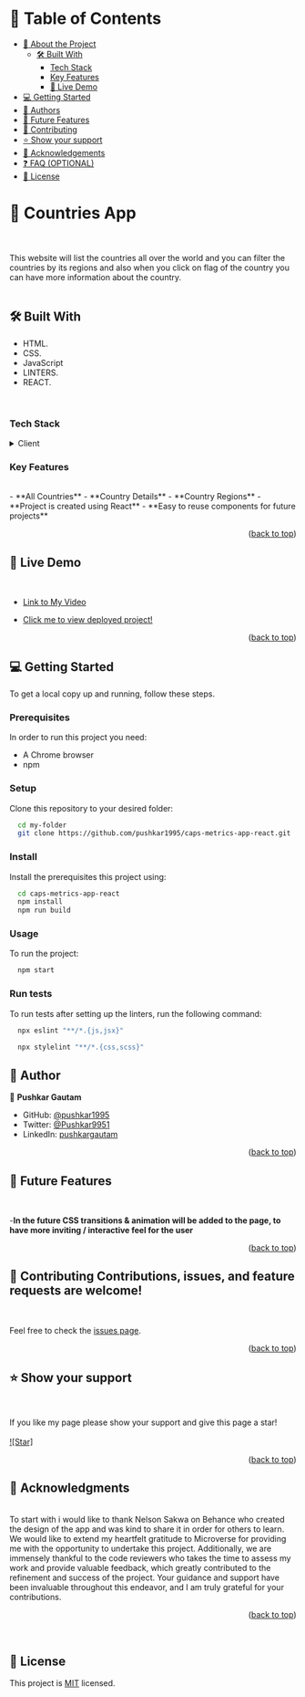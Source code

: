 <a name="readme-top"></a>
# 📗 Table of Contents

- [📖 About the Project](#about-project)
  - [🛠 Built With](#built-with)
    - [Tech Stack](#tech-stack)
    - [Key Features](#key-features)
    - [🚀 Live Demo](#live-demo)
- [💻 Getting Started](#getting-started)
- [👥 Authors](#authors)
- [🔭 Future Features](#future-features)
- [🤝 Contributing](#contributing)
- [⭐️ Show your support](#support)
- [🙏 Acknowledgements](#acknowledgements)
- [❓ FAQ (OPTIONAL)](#faq)
- [📝 License](#license)

# 📖 Countries App <a name="about-project"></a>

<br>

<br>
This website will list the countries all over the world and you can filter the countries by its regions and also when you click on flag of the country you can have more information about the country. 
<br>
<br>

## 🛠 Built With <a name="built-with"></a>

- HTML.
- CSS.
- JavaScript
- LINTERS.
- REACT.

<br>

### Tech Stack <a name="tech-stack"></a>

<details>
  <summary>Client</summary>
  <ul>
    <li><a href="https://developer.mozilla.org/en-US/docs/Web/HTML">HTML</a></li>
    <li><a href="https://developer.mozilla.org/en-US/docs/Web/CSS">CSS</a></li>
    <li><a href="https://www.javascript.com/">JavaScript</a></li>
  </ul>
</details>

### Key Features <a name="key-features"></a>

<br>
- **All Countries**
- **Country Details**
- **Country Regions**
- **Project is created using React**
- **Easy to reuse components for future projects**

<p align="right">(<a href="#readme-top">back to top</a>)</p>

## 🚀 Live Demo <a name="live-demo"></a>

<br>

- [Link to My Video](https://www.loom.com/share/e26a40ddc69b4eeb9a3a1551cb3d1566)

- [Click me to view deployed project!](https://countries-webapp-react-capstone-project.onrender.com)

<p align="right">(<a href="#readme-top">back to top</a>)</p>

## 💻 Getting Started <a name="getting-started"></a>

To get a local copy up and running, follow these steps.

### Prerequisites

In order to run this project you need:

- A Chrome browser
- npm

### Setup

Clone this repository to your desired folder:

```sh
  cd my-folder
  git clone https://github.com/pushkar1995/caps-metrics-app-react.git
```

### Install

Install the prerequisites this project using:

```sh
  cd caps-metrics-app-react
  npm install
  npm run build
```

### Usage

To run the project:

```sh
  npm start
```

### Run tests

To run tests after setting up the linters, run the following command:

```sh
  npx eslint "**/*.{js,jsx}"
```

```sh
  npx stylelint "**/*.{css,scss}"
```
## 👥 Author <a name="authors"></a>

👤 **Pushkar Gautam**

- GitHub: [@pushkar1995](https://github.com/pushkar1995)
- Twitter: [@Pushkar9951](https://twitter.com/Pushkar9951)
- LinkedIn: [pushkargautam](https://www.linkedin.com/in/pushkar-gautam-94a385271/)

<p align="right">(<a href="#readme-top">back to top</a>)</p>

## 🔭 Future Features <a name="future-features"></a>

<br>

-**In the future CSS transitions & animation will be added to the page, to have more inviting / interactive feel for the user**

<p align="right">(<a href="#readme-top">back to top</a>)</p>

## 🤝 Contributing <a name="contributing"></a>Contributions, issues, and feature requests are welcome!

<br>

Feel free to check the [issues page](https://github.com/pushkar1995/caps-metrics-app-react/issues).

<p align="right">(<a href="#readme-top">back to top</a>)</p>

## ⭐️ Show your support <a name="support"></a>

<br>

If you like my page please show your support and give this page a star!
<br>
<br>
[![Star]](https://github.com/pushkar1995/caps-metrics-app-react)

<p align="right">(<a href="#readme-top">back to top</a>)</p>

## 🙏 Acknowledgments <a name="acknowledgements"></a>

<br>
To start with i would like to thank Nelson Sakwa on Behance who created the design of the app and was kind to share it in order for others to learn.


<br>
We would like to extend my heartfelt gratitude to Microverse for providing me with the opportunity to undertake this project. Additionally, we are immensely thankful to the code reviewers who takes the time to assess my work and provide valuable feedback, which greatly contributed to the refinement and success of the project. Your guidance and support have been invaluable throughout this endeavor, and I am truly grateful for your contributions.

<p align="right">(<a href="#readme-top">back to top</a>)</p>
<br>

## 📝 License <a name="license"></a>

This project is [MIT](https://github.com/pushkar1995/caps-metrics-app-react/blob/dev/LICENSE) licensed.